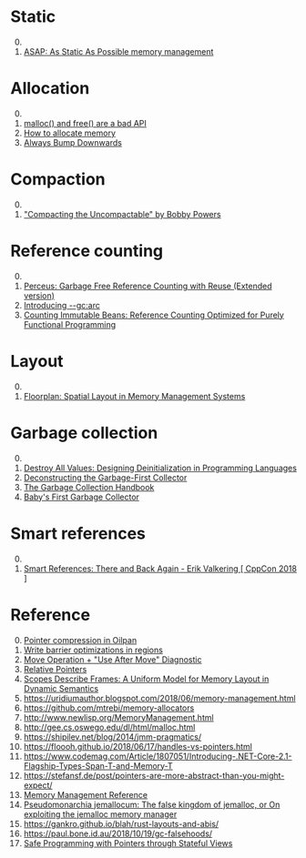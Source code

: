 # Static

0. []()
0. [ASAP: As Static As Possible memory management](https://www.cl.cam.ac.uk/techreports/UCAM-CL-TR-908.pdf)

# Allocation

0. []()
0. [malloc() and free() are a bad API](https://www.foonathan.net/2022/08/malloc-interface/#content)
0. [How to allocate memory](https://geocar.sdf1.org/alloc.html)
0. [Always Bump Downwards](https://fitzgeraldnick.com/2019/11/01/always-bump-downwards.html)

# Compaction

0. []()
0. ["Compacting the Uncompactable" by Bobby Powers](https://www.youtube.com/watch?v=c1UBJbfR-H0)

# Reference counting

0. []()
0. [Perceus: Garbage Free Reference Counting with Reuse (Extended version)](https://www.microsoft.com/en-us/research/publication/perceus-garbage-free-reference-counting-with-reuse/)
0. [Introducing --gc:arc](https://forum.nim-lang.org/t/5734)
0. [Counting Immutable Beans: Reference Counting Optimized for Purely Functional Programming](https://arxiv.org/abs/1908.05647)

# Layout

0. []()
0. [Floorplan: Spatial Layout in Memory Management Systems](https://conf.researchr.org/details/gpce-2019/gpce-2019-papers/6/Floorplan-Spatial-Layout-in-Memory-Management-Systems)

# Garbage collection

0. []()
0. [Destroy All Values: Designing Deinitialization in Programming Languages](https://gankra.github.io/blah/deinitialize-me-maybe/)
0. [Deconstructing the Garbage-First Collector](https://users.cecs.anu.edu.au/~steveb/pubs/papers/g1-vee-2020.pdf)
0. [The Garbage Collection Handbook](http://gchandbook.org/)
0. [Baby's First Garbage Collector](http://journal.stuffwithstuff.com/2013/12/08/babys-first-garbage-collector/)

# Smart references

0. []()
0. [Smart References: There and Back Again - Erik Valkering [ CppCon 2018 ]](https://www.youtube.com/watch?v=bfm9m3xJQRY)

# Reference

0. [Pointer compression in Oilpan](https://v8.dev/blog/oilpan-pointer-compression)
0. [Write barrier optimizations in regions](https://maoni0.medium.com/write-barrier-optimizations-in-regions-984bde6c0ffc)
0. [Move Operation + "Use After Move" Diagnostic](https://github.com/apple/swift-evolution/blob/main/proposals/0366-move-function.md)
0. [Relative Pointers](https://www.gingerbill.org/article/2020/05/17/relative-pointers/)
0. [Scopes Describe Frames: A Uniform Model for Memory Layout in Dynamic Semantics](http://drops.dagstuhl.de/opus/volltexte/2016/6114/)
0. https://uridiumauthor.blogspot.com/2018/06/memory-management.html
0. https://github.com/mtrebi/memory-allocators
0. http://www.newlisp.org/MemoryManagement.html
0. http://gee.cs.oswego.edu/dl/html/malloc.html
0. https://shipilev.net/blog/2014/jmm-pragmatics/
0. https://floooh.github.io/2018/06/17/handles-vs-pointers.html
0. https://www.codemag.com/Article/1807051/Introducing-.NET-Core-2.1-Flagship-Types-Span-T-and-Memory-T
0. https://stefansf.de/post/pointers-are-more-abstract-than-you-might-expect/
0. [Memory Management Reference](https://www.memorymanagement.org/)
0. [Pseudomonarchia jemallocum: The false kingdom of jemalloc, or On exploiting the jemalloc memory manager](http://phrack.com/issues/68/10.html#article)
0. https://gankro.github.io/blah/rust-layouts-and-abis/
0. https://paul.bone.id.au/2018/10/19/gc-falsehoods/
0. [Safe Programming with Pointers through Stateful Views](https://www.cs.bu.edu/~hwxi/academic/papers/padl05.pdf)

